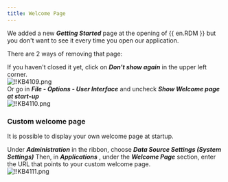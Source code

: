 ```yaml
---
title: Welcome Page
---
```

We added a new ***Getting Started*** page at the opening of {{ en.RDM }} but you don't want to see it every time you open our application.  

There are 2 ways of removing that page:  

If you haven't closed it yet, click on ***Don't show again*** in the upper left corner.  
![!!KB4109.png](https://webdevolutions.azureedge.net/docs/en/kb/KB4109.png)  
Or go in ***File - Options - User Interface*** and uncheck ***Show Welcome page at start-up***  
![!!KB4110.png](https://webdevolutions.azureedge.net/docs/en/kb/KB4110.png)
### Custom welcome page
It is possible to display your own welcome page at startup.  

Under ***Administration*** in the ribbon, choose ***Data Source Settings (System Settings)*** Then, in ***Applications*** , under the ***Welcome Page*** section, enter the URL that points to your custom welcome page.  
![!!KB4111.png](https://webdevolutions.azureedge.net/docs/en/kb/KB4111.png)
